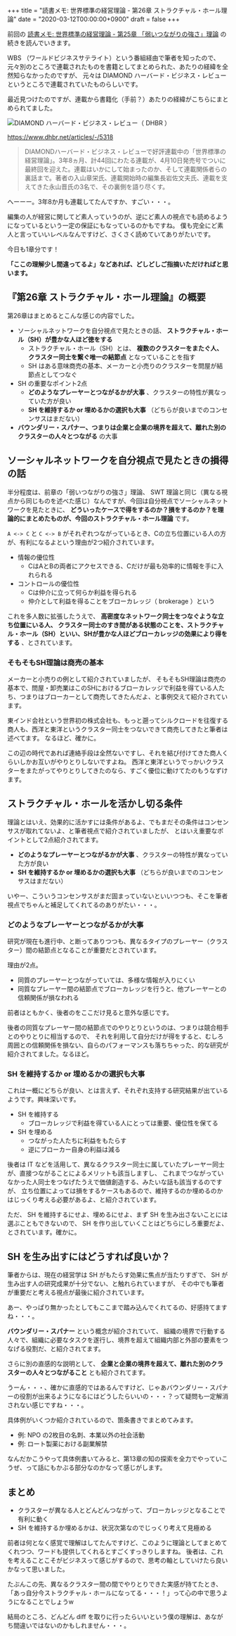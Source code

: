 +++
title = "読書メモ: 世界標準の経営理論 - 第26章 ストラクチャル・ホール理論"
date = "2020-03-12T00:00:00+0900"
draft = false
+++

前回の [読書メモ: 世界標準の経営理論 - 第25章 「弱いつながりの強さ」理論](/biz/20200311/) の続きを読んでいきます。

WBS （ワールドビジネスサテライト）という番組経由で筆者を知ったので、
元々別のところで連載されたものを書籍としてまとめられた、あたりの経緯を全然知らなかったのですが、
元々は DIAMOND ハーバード・ビジネス・レビューというところで連載されていたものらしいです。

最近見つけたのですが、連載から書籍化（手前？）あたりの経緯がこちらにまとめられてました。

![DIAMOND ハーバード・ビジネス・レビュー（ DHBR ）](/img/2020/03/theory26-01.png)

https://www.dhbr.net/articles/-/5318

> DIAMONDハーバード・ビジネス・レビューで好評連載中の「世界標準の経営理論」。3年8ヵ月、計44回にわたる連載が、4月10日発売号でついに最終回を迎えた。連載はいかにして始まったのか、そして連載関係者らの裏話まで。著者の入山章栄氏、連載開始時の編集長岩佐文夫氏、連載を支えてきた永山晋氏の3名で、その裏側を語り尽くす。

へーーー。3年8か月も連載してたんですか、すごい・・・。

編集の人が経営に関してど素人っていうのが、逆にど素人の視点でも読めるようになっているという一定の保証にもなっているのかもですね。
僕も完全にど素人と言っていいレベルなんですけど、さくさく読めていてありがたいです。

今日も1章分です！

**「ここの理解少し間違ってるよ」などあれば、どしどしご指摘いただければと思います。**



## 『第26章 ストラクチャル・ホール理論』の概要

第26章はまとめるとこんな感じの内容でした。

- ソーシャルネットワークを自分視点で見たときの話、 **ストラクチャル・ホール（SH）が豊かな人ほど徳をする**
    - ストラクチャル・ホール（SH）とは、 **複数のクラスターをまたぐ人、クラスター同士を繋ぐ唯一の結節点** となっていることを指す
    - SH はある意味商売の基本、メーカーと小売りのクラスターを問屋が結節点としてつなぐ
- SH の重要なポイント2点
    - **どのようなプレーヤーとつながるかが大事** 、クラスターの特性が異なっていた方が良い
    - **SH を維持するか or 埋めるかの選択も大事** （どちらが良いまでのコンセンサスはまだない）
- **バウンダリー・スパナー、つまりは企業と企業の境界を超えて、離れた別のクラスターの人々とつながる** の大事



## ソーシャルネットワークを自分視点で見たときの損得の話

半分程度は、前章の「弱いつながりの強さ」理論、 SWT 理論と同じ（異なる視点から同じものを述べた感じ）なんですが、今回は自分視点でソーシャルネットワークを見たときに、
**どういったケースで得をするのか？損をするのか？を理論的にまとめたものが、今回のストラクチャル・ホール理論** です。

`A <-> C` と `C <-> B` がそれぞれつながっているとき、Cの立ち位置にいる人の方が、有利になるよという理由が2つ紹介されています。

- 情報の優位性
    - CはAとBの両者にアクセスできる、Cだけが最も効率的に情報を手に入れられる
- コントロールの優位性
    - Cは仲介に立って何らか利益を得られる
    - 仲介として利益を得ることをブローカレッジ（ brokerage ）という

これを多人数に拡張したうえで、 **高密度なネットワーク同士をつなぐような立ち位置にいる人、
クラスター同士のすき間がある状態のことを、ストラクチャル・ホール（SH）といい、SHが豊かな人ほどブローカレッジの効果により得をする** 、とされています。

### そもそもSH理論は商売の基本

メーカーと小売りの例として紹介されていましたが、
そもそもSH理論は商売の基本で、問屋・卸売業はこのSHにおけるブローカレッジで利益を得ている人たち、つまりはブローカーとして商売してきたんだよ、と事例交えて紹介されています。

東インド会社という世界初の株式会社も、もっと遡ってシルクロードを往復する商人も、西洋と東洋というクラスター同士をつないできて商売してきたと筆者は述べてます。
なるほど、確かに。

この辺の時代であれば連絡手段は全然ないですし、それを結び付けてきた商人くらいしかお互いがやりとりしないですよね。
西洋と東洋というでっかいクラスターをまたがってやりとりしてきたのなら、すごく優位に動けてたのもうなずけます。



## ストラクチャル・ホールを活かし切る条件

理論とはいえ、効果的に活かすには条件があるよ、でもまだその条件はコンセンサスが取れてないよ、と筆者視点で紹介されていましたが、
とはいえ重要なポイントとして2点紹介されてます。

- **どのようなプレーヤーとつながるかが大事** 、クラスターの特性が異なっていた方が良い
- **SH を維持するか or 埋めるかの選択も大事** （どちらが良いまでのコンセンサスはまだない）

いやー、こういうコンセンサスがまだ固まっていないといいつつも、そこを筆者視点でちゃんと補足してくれてるのありがたい・・・。

### どのようなプレーヤーとつながるかが大事

研究が現在も進行中、と断ってありつつも、異なるタイプのプレーヤー（クラスター）間の結節点となることが重要だとされています。

理由が2点。

- 同質のプレーヤーとつながっていては、多様な情報が入りにくい
- 同質なプレーヤー間の結節点でブローカレッジを行うと、他プレーヤーとの信頼関係が損なわれる

前者はともかく、後者のをここだけ見ると意外な感じです。

後者の同質なプレーヤー間の結節点でのやりとりというのは、つまりは競合相手とのやりとりに相当するので、
それを利用して自分だけが得をすると、むしろ周囲との信頼関係を損ない、自らのパフォーマンスも落ちちゃった、的な研究が紹介されてました。なるほど。

### SH を維持するか or 埋めるかの選択も大事

これは一概にどちらが良い、とは言えず、それぞれ支持する研究結果が出ているようです。興味深いです。

- SH を維持する
    - ブローカレッジで利益を得ている人にとっては重要、優位性を保てる
- SH を埋める
    - つながった人たちに利益をもたらす
    - 逆にブローカー自身の利益は減る

後者は IT などを活用して、異なるクラスター同士に属していたプレーヤー同士が、直接つながることによるメリットも該当しますし、
これまでつながっていなかった人同士をつなげたうえで価値創造する、みたいな話も該当するのですが、
立ち位置によっては損をするケースもあるので、維持するのか埋めるのかはじっくり考える必要があるよ、と紹介されています。

ただ、 SH を維持するにせよ、埋めるにせよ、まず SH を生み出さないことには選ぶこともできないので、
SH を作り出していくことはどちらにしろ重要だよ、とされています。確かに。



## SH を生み出すにはどうすれば良いか？

筆者からは、現在の経営学は SH がもたらす効果に焦点が当たりすぎで、 SH が生み出す人の研究成果が十分でない、と触れられていますが、
その中でも筆者が重要だと考える視点が最後に紹介されています。

あー、やっぱり無かったとしてもここまで踏み込んでくれてるの、好感持てますね・・・。

**バウンダリー・スパナー** という概念が紹介されていて、
組織の境界で行動する人々で、組織に必要なタスクを遂行し、境界を超えて組織内部と外部の要素をつなげる役割だ、と紹介されてます。

さらに別の直感的な説明として、
**企業と企業の境界を超えて、離れた別のクラスターの人々とつながること** とも紹介されてます。

うーん・・・、確かに直感的ではあるんですけど、じゃあバウンダリー・スパナーの役割が出来るようになるにはどうしたらいいの・・・？って疑問も一定解消されない感じですね・・・。

具体例がいくつか紹介されているので、箇条書きでまとめてみます。

- 例: NPO の2枚目の名刺、本業以外の社会活動
- 例: ロート製薬における副業解禁

なんだかこうやって具体例書いてみると、第13章の知の探索を全力でやっていこうぜ、って話にもかぶる部分なのかなって感じがします。



## まとめ

- クラスターが異なる人とどんどんつながって、ブローカレッジとなることで有利に動く
- SH を維持するか埋めるかは、状況次第なのでじっくり考えて見極める

前者は何となく感覚で理解はしてたんですけど、このように理論としてまとめてくれつつ、ワードも提供してくれるとすごくすっきりしますね。
後者は、これを考えることこそがビジネスって感じがするので、思考の軸としていけたら良いかなって思いました。

たぶんこの先、異なるクラスター間の間でやりとりできた実感が持てたとき、
「あっ自分今ストラクチャル・ホールになってる・・・！」って心の中で思うようになることでしょうw

結局のところ、どんどん diff を取りに行ったらいいという僕の理解は、あながち間違いではないのかもしれません・・・。